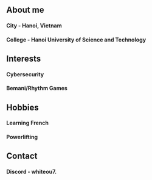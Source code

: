 ## About me
#### City - Hanoi, Vietnam
#### College - Hanoi University of Science and Technology

## Interests
#### Cybersecurity
#### Bemani/Rhythm Games

## Hobbies
#### Learning French
#### Powerlifting

## Contact
#### Discord - whiteou7.

